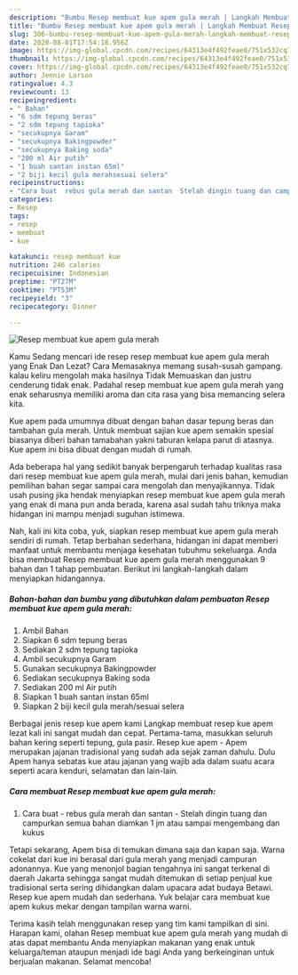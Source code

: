 ```yaml
---
description: "Bumbu Resep membuat kue apem gula merah | Langkah Membuat Resep membuat kue apem gula merah Yang Mudah Dan Praktis"
title: "Bumbu Resep membuat kue apem gula merah | Langkah Membuat Resep membuat kue apem gula merah Yang Mudah Dan Praktis"
slug: 306-bumbu-resep-membuat-kue-apem-gula-merah-langkah-membuat-resep-membuat-kue-apem-gula-merah-yang-mudah-dan-praktis
date: 2020-08-01T17:54:18.956Z
image: https://img-global.cpcdn.com/recipes/64313e4f492feae0/751x532cq70/resep-membuat-kue-apem-gula-merah-foto-resep-utama.jpg
thumbnail: https://img-global.cpcdn.com/recipes/64313e4f492feae0/751x532cq70/resep-membuat-kue-apem-gula-merah-foto-resep-utama.jpg
cover: https://img-global.cpcdn.com/recipes/64313e4f492feae0/751x532cq70/resep-membuat-kue-apem-gula-merah-foto-resep-utama.jpg
author: Jennie Larson
ratingvalue: 4.3
reviewcount: 13
recipeingredient:
- " Bahan"
- "6 sdm tepung beras"
- "2 sdm tepung tapioka"
- "secukupnya Garam"
- "secukupnya Bakingpowder"
- "secukupnya Baking soda"
- "200 ml Air putih"
- "1 buah santan instan 65ml"
- "2 biji kecil gula merahsesuai selera"
recipeinstructions:
- "Cara buat  rebus gula merah dan santan  Stelah dingin tuang dan campurkan semua bahan diamkan 1 jm atau sampai mengembang dan kukus"
categories:
- Resep
tags:
- resep
- membuat
- kue

katakunci: resep membuat kue 
nutrition: 246 calories
recipecuisine: Indonesian
preptime: "PT27M"
cooktime: "PT53M"
recipeyield: "3"
recipecategory: Dinner

---
```



![Resep membuat kue apem gula merah](https://img-global.cpcdn.com/recipes/64313e4f492feae0/751x532cq70/resep-membuat-kue-apem-gula-merah-foto-resep-utama.jpg)

Kamu Sedang mencari ide resep resep membuat kue apem gula merah yang Enak Dan Lezat? Cara Memasaknya memang susah-susah gampang. kalau keliru mengolah maka hasilnya Tidak Memuaskan dan justru cenderung tidak enak. Padahal resep membuat kue apem gula merah yang enak seharusnya memiliki aroma dan cita rasa yang bisa memancing selera kita.

Kue apem pada umumnya dibuat dengan bahan dasar tepung beras dan tambahan gula merah. Untuk membuat sajian kue apem semakin spesial biasanya diberi bahan tamabahan yakni taburan kelapa parut di atasnya. Kue apem ini bisa dibuat dengan mudah di rumah.

Ada beberapa hal yang sedikit banyak berpengaruh terhadap kualitas rasa dari resep membuat kue apem gula merah, mulai dari jenis bahan, kemudian pemilihan bahan segar sampai cara mengolah dan menyajikannya. Tidak usah pusing jika hendak menyiapkan resep membuat kue apem gula merah yang enak di mana pun anda berada, karena asal sudah tahu triknya maka hidangan ini mampu menjadi suguhan istimewa.


Nah, kali ini kita coba, yuk, siapkan resep membuat kue apem gula merah sendiri di rumah. Tetap berbahan sederhana, hidangan ini dapat memberi manfaat untuk membantu menjaga kesehatan tubuhmu sekeluarga. Anda bisa membuat Resep membuat kue apem gula merah menggunakan 9 bahan dan 1 tahap pembuatan. Berikut ini langkah-langkah dalam menyiapkan hidangannya.

<!--inarticleads1-->

##### Bahan-bahan dan bumbu yang dibutuhkan dalam pembuatan Resep membuat kue apem gula merah:

1. Ambil  Bahan
1. Siapkan 6 sdm tepung beras
1. Sediakan 2 sdm tepung tapioka
1. Ambil secukupnya Garam
1. Gunakan secukupnya Bakingpowder
1. Sediakan secukupnya Baking soda
1. Sediakan 200 ml Air putih
1. Siapkan 1 buah santan instan 65ml
1. Siapkan 2 biji kecil gula merah/sesuai selera


Berbagai jenis resep kue apem kami Langkap membuat resep kue apem lezat kali ini sangat mudah dan cepat. Pertama-tama, masukkan seluruh bahan kering seperti tepung, gula pasir. Resep kue apem - Apem merupakan jajanan tradisional yang sudah ada sejak zaman dahulu. Dulu Apem hanya sebatas kue atau jajanan yang wajib ada dalam suatu acara seperti acara kenduri, selamatan dan lain-lain. 

<!--inarticleads2-->

##### Cara membuat Resep membuat kue apem gula merah:

1. Cara buat  - rebus gula merah dan santan  - Stelah dingin tuang dan campurkan semua bahan diamkan 1 jm atau sampai mengembang dan kukus


Tetapi sekarang, Apem bisa di temukan dimana saja dan kapan saja. Warna cokelat dari kue ini berasal dari gula merah yang menjadi campuran adonannya. Kue yang menonjol bagian tengahnya ini sangat terkenal di daerah Jakarta sehingga sangat mudah ditemukan di setiap penjual kue tradisional serta sering dihidangkan dalam upacara adat budaya Betawi. Resep kue apem mudah dan sederhana. Yuk belajar cara membuat kue apem kukus mekar dengan tampilan warna warni. 

Terima kasih telah menggunakan resep yang tim kami tampilkan di sini. Harapan kami, olahan Resep membuat kue apem gula merah yang mudah di atas dapat membantu Anda menyiapkan makanan yang enak untuk keluarga/teman ataupun menjadi ide bagi Anda yang berkeinginan untuk berjualan makanan. Selamat mencoba!
